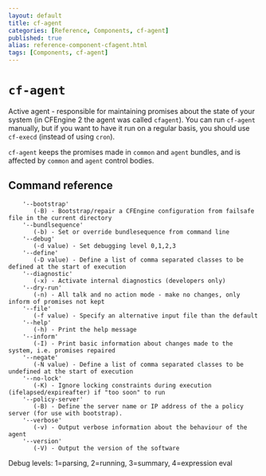 ```yaml
---
layout: default
title: cf-agent
categories: [Reference, Components, cf-agent]
published: true
alias: reference-component-cfagent.html
tags: [Components, cf-agent]
---
```


# `cf-agent`

Active agent - responsible for maintaining promises about the state
of your system (in CFEngine 2 the agent was called `cfagent`). You
can run `cf-agent` manually, but if you want to have it run on a
regular basis, you should use `cf-execd` (instead of
using `cron`).

`cf-agent` keeps the promises made in `common`
and `agent` bundles, and is affected by
`common` and `agent` control bodies.

## Command reference

        '--bootstrap'
           (-B) - Bootstrap/repair a CFEngine configuration from failsafe file in the current directory
        '--bundlsequence'
           (-b) - Set or override bundlesequence from command line
        '--debug'
           (-d value) - Set debugging level 0,1,2,3
        '--define'
           (-D value) - Define a list of comma separated classes to be defined at the start of execution
        '--diagnostic'
           (-x) - Activate internal diagnostics (developers only)
        '--dry-run'
           (-n) - All talk and no action mode - make no changes, only inform of promises not kept
        '--file'
           (-f value) - Specify an alternative input file than the default
        '--help'
           (-h) - Print the help message
        '--inform'
           (-I) - Print basic information about changes made to the system, i.e. promises repaired
        '--negate'
           (-N value) - Define a list of comma separated classes to be undefined at the start of execution
        '--no-lock'
           (-K) - Ignore locking constraints during execution (ifelapsed/expireafter) if "too soon" to run
        '--policy-server'
           (-B) - Define the server name or IP address of the a policy server (for use with bootstrap).
        '--verbose'
           (-v) - Output verbose information about the behaviour of the agent
        '--version'
           (-V) - Output the version of the software

Debug levels: 1=parsing, 2=running, 3=summary, 4=expression eval


